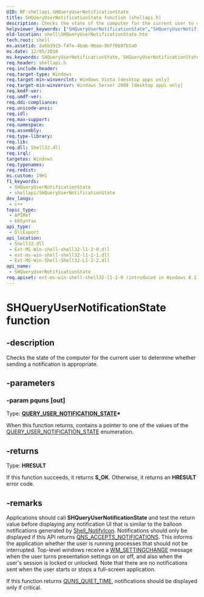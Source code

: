 ```yaml
---
UID: NF:shellapi.SHQueryUserNotificationState
title: SHQueryUserNotificationState function (shellapi.h)
description: Checks the state of the computer for the current user to determine whether sending a notification is appropriate.
helpviewer_keywords: ["SHQueryUserNotificationState","SHQueryUserNotificationState function [Windows Shell]","_shell_SHQueryUserNotificationState","shell.SHQueryUserNotificationState","shellapi/SHQueryUserNotificationState"]
old-location: shell\SHQueryUserNotificationState.htm
tech.root: shell
ms.assetid: da6b3915-f4fe-4bab-9bae-9bff0b97b5a0
ms.date: 12/05/2018
ms.keywords: SHQueryUserNotificationState, SHQueryUserNotificationState function [Windows Shell], _shell_SHQueryUserNotificationState, shell.SHQueryUserNotificationState, shellapi/SHQueryUserNotificationState
req.header: shellapi.h
req.include-header: 
req.target-type: Windows
req.target-min-winverclnt: Windows Vista [desktop apps only]
req.target-min-winversvr: Windows Server 2008 [desktop apps only]
req.kmdf-ver: 
req.umdf-ver: 
req.ddi-compliance: 
req.unicode-ansi: 
req.idl: 
req.max-support: 
req.namespace: 
req.assembly: 
req.type-library: 
req.lib: 
req.dll: Shell32.dll
req.irql: 
targetos: Windows
req.typenames: 
req.redist: 
ms.custom: 19H1
f1_keywords:
 - SHQueryUserNotificationState
 - shellapi/SHQueryUserNotificationState
dev_langs:
 - c++
topic_type:
 - APIRef
 - kbSyntax
api_type:
 - DllExport
api_location:
 - Shell32.dll
 - Ext-MS-Win-shell-shell32-l1-2-0.dll
 - ext-ms-win-shell-shell32-l1-2-1.dll
 - Ext-MS-Win-Shell-Shell32-L1-2-2.dll
api_name:
 - SHQueryUserNotificationState
req.apiset: ext-ms-win-shell-shell32-l1-2-0 (introduced in Windows 8.1)
---
```


# SHQueryUserNotificationState function


## -description

Checks the state of the computer for the current user to determine whether sending a notification is appropriate.

## -parameters

### -param pquns [out]

Type: <b><a href="/windows/desktop/api/shellapi/ne-shellapi-query_user_notification_state">QUERY_USER_NOTIFICATION_STATE</a>*</b>

When this function returns, contains a pointer to one of the values of the <a href="/windows/desktop/api/shellapi/ne-shellapi-query_user_notification_state">QUERY_USER_NOTIFICATION_STATE</a> enumeration.

## -returns

Type: <b>HRESULT</b>

If this function succeeds, it returns <b>S_OK</b>. Otherwise, it returns an <b>HRESULT</b> error code.

## -remarks

Applications should call <b>SHQueryUserNotificationState</b> and test the return value before displaying any notification UI that is similar to the balloon notifications generated by <a href="/windows/desktop/api/shellapi/nf-shellapi-shell_notifyicona">Shell_NotifyIcon</a>. Notifications should only be displayed if this API returns <a href="/windows/desktop/api/shellapi/ne-shellapi-query_user_notification_state">QNS_ACCEPTS_NOTIFICATIONS</a>. This informs the application whether the user is running processes that should not be interrupted. Top-level windows receive a <a href="/windows/desktop/winmsg/wm-settingchange">WM_SETTINGCHANGE</a> message when the user turns presentation settings on or off, and also when the user's session is locked or unlocked. Note that there are no notifications sent when the user starts or stops a full-screen application.

If this function returns <a href="/windows/desktop/api/shellapi/ne-shellapi-query_user_notification_state">QUNS_QUIET_TIME</a>, notifications should be displayed only if critical.
